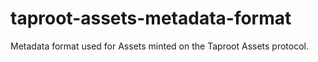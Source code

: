 # taproot-assets-metadata-format
Metadata format used for Assets minted on the Taproot Assets protocol. 
